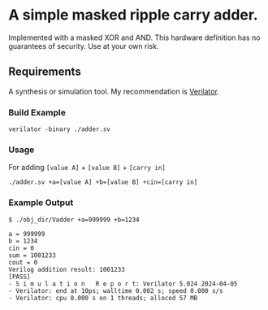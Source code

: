 # A simple masked ripple carry adder.

Implemented with a masked XOR and AND. This hardware definition has no guarantees of security. Use at your own risk.

## Requirements

A synthesis or simulation tool. My recommendation is [Verilator](https://www.veripool.org/verilator/).

### Build Example

```verilator -binary ./adder.sv```

### Usage

For adding `[value A]` + `[value B]` + `[carry in]`

```./adder.sv +a=[value A] +b=[value B] +cin=[carry in]```

### Example Output

```$ ./obj_dir/Vadder +a=999999 +b=1234```

```
a = 999999
b = 1234
cin = 0
sum = 1001233
cout = 0
Verilog addition result: 1001233
[PASS]
- S i m u l a t i o n   R e p o r t: Verilator 5.024 2024-04-05
- Verilator: end at 10ps; walltime 0.002 s; speed 0.000 s/s
- Verilator: cpu 0.000 s on 1 threads; alloced 57 MB
```
